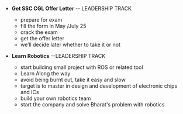 - **Get SSC CGL Offer Letter**   -- LEADERSHIP TRACK
	- prepare for exam
	- fill the form in May /July 25
	- crack the exam
	- get the offer letter
	- we’ll decide later whether to take it or not

- **Learn Robotics**    --LEADERSHIP TRACK
	- start building small project with ROS or related tool
	- Learn Along the way
	- avoid being burnt out, take it easy and slow
	- target is to master in design and development of electronic chips and ICs
	- build your own robotics team
	- start the company and solve Bharat's problem with robotics

